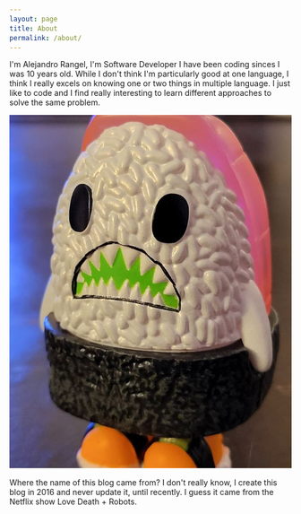 ```yaml
---
layout: page
title: About
permalink: /about/
---
```


I'm Alejandro Rangel, I'm Software Developer I have been coding sinces I was 10 years old.
While I don't think I'm particularly good at one language, I think I really excels on knowing
one or two things in multiple language. I just like to code and I find really interesting to
learn different approaches to solve the same problem.

![ME](/assets/245719453.jpeg)

Where the name of this blog came from? I don't really know, I create this blog in 2016 and never
update it, until recently. I guess it came from the Netflix show Love Death + Robots.
